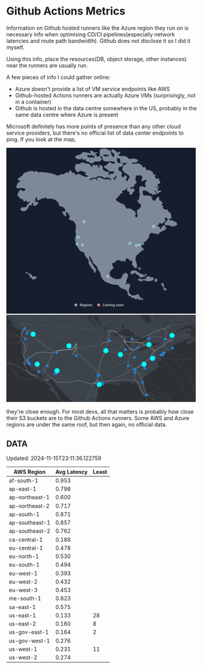 # Github Actions Metrics
Information on Github hosted runners like the Azure region they run on is
necessary info when optimising CD/CI pipelines(especially network latencies and
route path bandwidth). Github does not disclose it so I did it myself.

Using this info, place the resources(DB, object storage, other instances) near
the runners are usually run.

A few pieces of info I could gather online:

- Azure doesn't provide a list of VM service endpoints like AWS
- Github-hosted Actions runners are actually Azure VMs (surprisingly, not in a
  container)
- Github is hosted in the data centre somewhere in the US, probably in the same
  data centre where Azure is present

Microsoft definitely has more points of presence than any other cloud service
providers, but there's no official list of data center endpoints to ping. If you
look at the map,

<a href="https://aws.amazon.com/about-aws/global-infrastructure/regions_az/">
<img src="image.png" style="width: 500px;">
</a>
<a href="https://datacenters.microsoft.com/globe/explore">
<img src="image-1.png" style="width: 500px;">
</a>

they're close enough. For most devs, all that matters is probably how close
their S3 buckets are to the Github Actions runners. Some AWS and Azure regions
are under the same roof, but then again, no official data.

## DATA
Updated: 2024-11-15T23:11:36.122759

| AWS Region | Avg Latency | Least |
| - | - | - |
| af-south-1 | 0.953 |  |
| ap-east-1 | 0.798 |  |
| ap-northeast-1 | 0.600 |  |
| ap-northeast-2 | 0.717 |  |
| ap-south-1 | 0.871 |  |
| ap-southeast-1 | 0.857 |  |
| ap-southeast-2 | 0.762 |  |
| ca-central-1 | 0.188 |  |
| eu-central-1 | 0.478 |  |
| eu-north-1 | 0.530 |  |
| eu-south-1 | 0.494 |  |
| eu-west-1 | 0.393 |  |
| eu-west-2 | 0.432 |  |
| eu-west-3 | 0.453 |  |
| me-south-1 | 0.823 |  |
| sa-east-1 | 0.575 |  |
| us-east-1 | 0.133 | 28 |
| us-east-2 | 0.160 | 8 |
| us-gov-east-1 | 0.164 | 2 |
| us-gov-west-1 | 0.276 |  |
| us-west-1 | 0.231 | 11 |
| us-west-2 | 0.274 |  |

